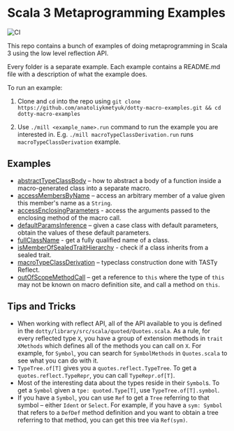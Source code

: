 # Scala 3 Metaprogramming Examples

![CI](https://github.com/anatoliykmetyuk/dotty-macro-examples/workflows/CI/badge.svg)

This repo contains a bunch of examples of doing metaprogramming in Scala 3 using the low level reflection API.

Every folder is a separate example. Each example contains a README.md file with a description of what the example does.

To run an example:

1. Clone and `cd` into the repo using
   `git clone https://github.com/anatoliykmetyuk/dotty-macro-examples.git && cd dotty-macro-examples`

2. Use `./mill <example_name>.run` command to run the example you are interested in.
   E.g. `./mill macroTypeClassDerivation.run` runs `macroTypeClassDerivation` example.

## Examples

- [abstractTypeClassBody](https://github.com/anatoliykmetyuk/dotty-macro-examples/tree/master/abstractTypeClassBody) – how to abstract a body of a function inside a macro-generated class into a separate macro.
- [accessMembersByName](https://github.com/anatoliykmetyuk/dotty-macro-examples/tree/master/accessMembersByName) – access an arbitrary member of a value given this member's name as a `String`.
- [accessEnclosingParameters](https://github.com/lampepfl/dotty-macro-examples/tree/master/accessEnclosingParameters) - access the arguments passed to the enclosing method of the macro call.
- [defaultParamsInference](https://github.com/anatoliykmetyuk/dotty-macro-examples/tree/master/defaultParamsInference) – given a case class with default parameters, obtain the values of these default parameters.
- [fullClassName](https://github.com/anatoliykmetyuk/dotty-macro-examples/tree/master/fullClassName) - get a fully qualified name of a class.
- [isMemberOfSealedTraitHierarchy](https://github.com/anatoliykmetyuk/dotty-macro-examples/tree/master/isMemberOfSealedTraitHierarchy) - check if a class inherits from a sealed trait.
- [macroTypeClassDerivation](https://github.com/anatoliykmetyuk/dotty-macro-examples/tree/master/macroTypeClassDerivation) – typeclass construction done with TASTy Reflect.
- [outOfScopeMethodCall](https://github.com/anatoliykmetyuk/dotty-macro-examples/tree/master/outOfScopeMethodCall) – get a reference to `this` where the type of `this` may not be known on macro definition site, and call a method on `this`.

## Tips and Tricks

- When working with reflect API, all of the API available to you is defined in the `dotty/library/src/scala/quoted/Quotes.scala`.
  As a rule, for every reflected type `X`, you have a group of extension methods in `trait XMethods` which defines all of the methods you can call on `X`.
  For example, for `Symbol`, you can search for `SymbolMethods` in `Quotes.scala` to see what you can do with it.
- `TypeTree.of[T]` gives you a `quotes.reflect.TypeTree`. To get a `quotes.reflect.TypeRepr`, you can call `TypeRepr.of[T]`.
- Most of the interesting data about the types reside in their `Symbol`s. To get a `Symbol` given a `tpe: quoted.Type[T]`, use `TypeTree.of[T].symbol`.
- If you have a `Symbol`, you can use `Ref` to get a `Tree` referring to that symbol – either `Ident` or `Select`.
  For example, if you have a `sym: Symbol` that refers to a `DefDef` method definition and you want to obtain a tree referring to that method, you can get this tree via `Ref(sym)`.
